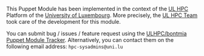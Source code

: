 This Puppet Module has been implemented in the context of the [UL HPC](http://hpc.uni.lu) Platform of the [University of Luxembourg](http://www.uni.lu).
More precisely, the [UL HPC Team](https://hpc.uni.lu/about/team.html#system-administrators) took care of the development for this module.

You can submit bug / issues / feature request using the [ULHPC/bontmia Puppet Module Tracker](https://github.com/ULHPC/puppet-bontmia/issues).
Alternatively, you can contact them on the following email address: `hpc-sysadmins@uni.lu`
